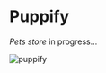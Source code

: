 
<h1>Puppify</h1>
<i>Pets store</i>
in progress...
<br/>



![puppify](https://user-images.githubusercontent.com/81996794/182487258-0fedf8cf-67a9-4fbc-a85d-10e3d284f943.PNG)
